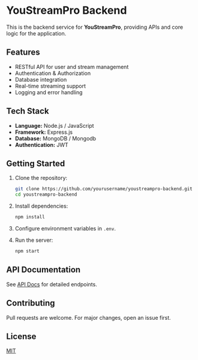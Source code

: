 # YouStreamPro Backend

This is the backend service for **YouStreamPro**, providing APIs and core logic for the application.

## Features

- RESTful API for user and stream management
- Authentication & Authorization
- Database integration
- Real-time streaming support
- Logging and error handling

## Tech Stack

- **Language:** Node.js / JavaScript
- **Framework:** Express.js
- **Database:** MongoDB / Mongodb
- **Authentication:** JWT

## Getting Started

1. Clone the repository:
    ```bash
    git clone https://github.com/yourusername/youstreampro-backend.git
    cd youstreampro-backend
    ```

2. Install dependencies:
    ```bash
    npm install
    ```

3. Configure environment variables in `.env`.

4. Run the server:
    ```bash
    npm start
    ```

## API Documentation

See [API Docs](./docs/api.md) for detailed endpoints.

## Contributing

Pull requests are welcome. For major changes, open an issue first.

## License

[MIT](./LICENSE)
